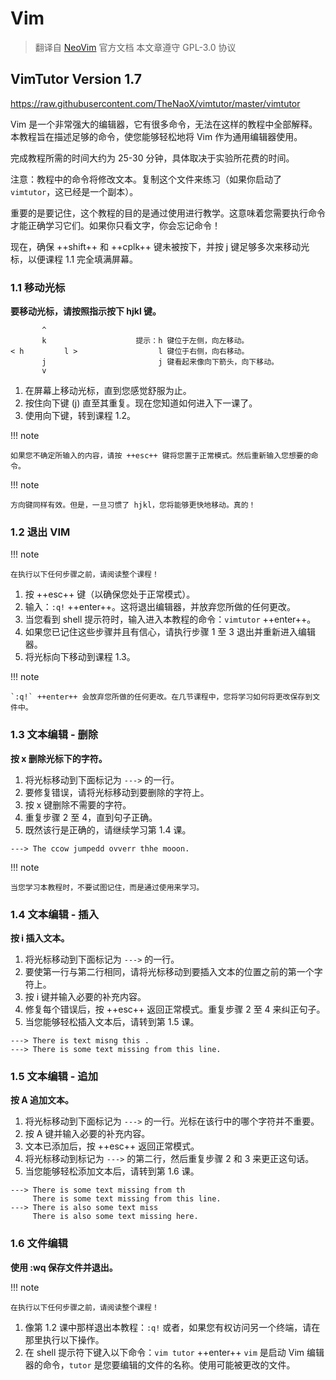 # Vim

> 翻译自 [NeoVim](https://neovim.io/doc/user/) 官方文档
> 本文章遵守 GPL-3.0 协议

## VimTutor Version 1.7

https://raw.githubusercontent.com/TheNaoX/vimtutor/master/vimtutor

Vim 是一个非常强大的编辑器，它有很多命令，无法在这样的教程中全部解释。本教程旨在描述足够的命令，使您能够轻松地将 Vim 作为通用编辑器使用。

完成教程所需的时间大约为 25-30 分钟，具体取决于实验所花费的时间。

注意：教程中的命令将修改文本。复制这个文件来练习（如果你启动了 `vimtutor`，这已经是一个副本）。

重要的是要记住，这个教程的目的是通过使用进行教学。这意味着您需要执行命令才能正确学习它们。如果你只看文字，你会忘记命令！

现在，确保 ++shift++ 和 ++cplk++ 键未被按下，并按 j 键足够多次来移动光标，以便课程 1.1 完全填满屏幕。

### 1.1 移动光标

**要移动光标，请按照指示按下 hjkl 键。**

```
       ^
       k                    提示：h 键位于左侧，向左移动。
< h         l >                  l 键位于右侧，向右移动。
       j                         j 键看起来像向下箭头，向下移动。
       v
```

1. 在屏幕上移动光标，直到您感觉舒服为止。
2. 按住向下键 (j) 直至其重复。现在您知道如何进入下一课了。
3. 使用向下键，转到课程 1.2。

!!! note

    如果您不确定所输入的内容，请按 ++esc++ 键将您置于正常模式。然后重新输入您想要的命令。

!!! note

    方向键同样有效。但是，一旦习惯了 hjkl，您将能够更快地移动。真的！

### 1.2 退出 VIM

!!! note

    在执行以下任何步骤之前，请阅读整个课程！

1. 按 ++esc++ 键（以确保您处于正常模式）。
2. 输入：`:q!` ++enter++。这将退出编辑器，并放弃您所做的任何更改。
3. 当您看到 shell 提示符时，输入进入本教程的命令：`vimtutor` ++enter++。
4. 如果您已记住这些步骤并且有信心，请执行步骤 1 至 3 退出并重新进入编辑器。
5. 将光标向下移动到课程 1.3。

!!! note

    `:q!` ++enter++ 会放弃您所做的任何更改。在几节课程中，您将学习如何将更改保存到文件中。

### 1.3 文本编辑 - 删除

**按 x 删除光标下的字符。**

1. 将光标移动到下面标记为 `--->` 的一行。
2. 要修复错误，请将光标移动到要删除的字符上。
3. 按 x 键删除不需要的字符。
4. 重复步骤 2 至 4，直到句子正确。
5. 既然该行是正确的，请继续学习第 1.4 课。

```
---> The ccow jumpedd ovverr thhe mooon.
```

!!! note

    当您学习本教程时，不要试图记住，而是通过使用来学习。

### 1.4 文本编辑 - 插入

**按 i 插入文本。**

1. 将光标移动到下面标记为 `--->` 的一行。
2. 要使第一行与第二行相同，请将光标移动到要插入文本的位置之前的第一个字符上。
3. 按 i 键并输入必要的补充内容。
4. 修复每个错误后，按 ++esc++ 返回正常模式。重复步骤 2 至 4 来纠正句子。
5. 当您能够轻松插入文本后，请转到第 1.5 课。

```
---> There is text misng this .
---> There is some text missing from this line.
```

### 1.5 文本编辑 - 追加

**按 A 追加文本。**

1. 将光标移动到下面标记为 `--->` 的一行。光标在该行中的哪个字符并不重要。
2. 按 A 键并输入必要的补充内容。
3. 文本已添加后，按 ++esc++ 返回正常模式。
4. 将光标移动到标记为 `--->` 的第二行，然后重复步骤 2 和 3 来更正这句话。
5. 当您能够轻松添加文本后，请转到第 1.6 课。

```
---> There is some text missing from th
     There is some text missing from this line.
---> There is also some text miss
     There is also some text missing here.
```

### 1.6 文件编辑

**使用 :wq 保存文件并退出。**

!!! note

    在执行以下任何步骤之前，请阅读整个课程！

1. 像第 1.2 课中那样退出本教程：`:q!` 或者，如果您有权访问另一个终端，请在那里执行以下操作。
2. 在 shell 提示符下键入以下命令：`vim tutor` ++enter++ `vim` 是启动 Vim 编辑器的命令，`tutor` 是您要编辑的文件的名称。使用可能被更改的文件。